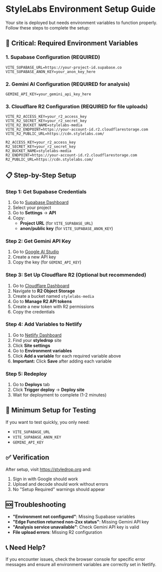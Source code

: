 # StyleLabs Environment Setup Guide

Your site is deployed but needs environment variables to function properly. Follow these steps to complete the setup:

## 🚨 Critical: Required Environment Variables

### 1. Supabase Configuration (REQUIRED)
```
VITE_SUPABASE_URL=https://your-project-id.supabase.co
VITE_SUPABASE_ANON_KEY=your_anon_key_here
```

### 2. Gemini AI Configuration (REQUIRED for analysis)
```
GEMINI_API_KEY=your_gemini_api_key_here
```

### 3. Cloudflare R2 Configuration (REQUIRED for file uploads)
```
VITE_R2_ACCESS_KEY=your_r2_access_key
VITE_R2_SECRET_KEY=your_r2_secret_key
VITE_R2_BUCKET_NAME=stylelabs-media
VITE_R2_ENDPOINT=https://your-account-id.r2.cloudflarestorage.com
VITE_R2_PUBLIC_URL=https://cdn.stylelabs.com/

R2_ACCESS_KEY=your_r2_access_key
R2_SECRET_KEY=your_r2_secret_key
R2_BUCKET_NAME=stylelabs-media
R2_ENDPOINT=https://your-account-id.r2.cloudflarestorage.com
R2_PUBLIC_URL=https://cdn.stylelabs.com/
```

## 📋 Step-by-Step Setup

### Step 1: Get Supabase Credentials
1. Go to [Supabase Dashboard](https://supabase.com/dashboard)
2. Select your project
3. Go to **Settings** → **API**
4. Copy:
   - **Project URL** (for `VITE_SUPABASE_URL`)
   - **anon/public key** (for `VITE_SUPABASE_ANON_KEY`)

### Step 2: Get Gemini API Key
1. Go to [Google AI Studio](https://aistudio.google.com/app/apikey)
2. Create a new API key
3. Copy the key (for `GEMINI_API_KEY`)

### Step 3: Set Up Cloudflare R2 (Optional but recommended)
1. Go to [Cloudflare Dashboard](https://dash.cloudflare.com/)
2. Navigate to **R2 Object Storage**
3. Create a bucket named `stylelabs-media`
4. Go to **Manage R2 API tokens**
5. Create a new token with R2 permissions
6. Copy the credentials

### Step 4: Add Variables to Netlify
1. Go to [Netlify Dashboard](https://app.netlify.com/)
2. Find your **styledrop** site
3. Click **Site settings**
4. Go to **Environment variables**
5. Click **Add a variable** for each required variable above
6. **Important:** Click **Save** after adding each variable

### Step 5: Redeploy
1. Go to **Deploys** tab
2. Click **Trigger deploy** → **Deploy site**
3. Wait for deployment to complete (1-2 minutes)

## 🔧 Minimum Setup for Testing
If you want to test quickly, you only need:
- `VITE_SUPABASE_URL`
- `VITE_SUPABASE_ANON_KEY`
- `GEMINI_API_KEY`

## ✅ Verification
After setup, visit https://styledrop.org and:
1. Sign in with Google should work
2. Upload and decode should work without errors
3. No "Setup Required" warnings should appear

## 🆘 Troubleshooting
- **"Environment not configured"**: Missing Supabase variables
- **"Edge Function returned non-2xx status"**: Missing Gemini API key
- **"Analysis service unavailable"**: Check Gemini API key is valid
- **File upload errors**: Missing R2 configuration

## 📞 Need Help?
If you encounter issues, check the browser console for specific error messages and ensure all environment variables are correctly set in Netlify.